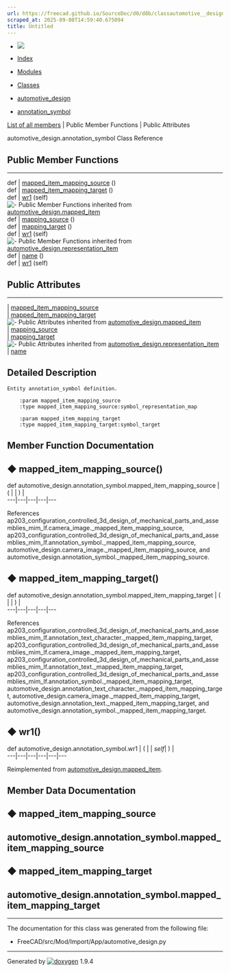 ```yaml
---
url: https://freecad.github.io/SourceDoc/d0/d8b/classautomotive__design_1_1annotation__symbol.html
scraped_at: 2025-09-08T14:59:40.675094
title: Untitled
---
```


  * [ ![](https://www.freecad.org/svg/logo-freecad.svg) ](https://freecadweb.org "FreeCAD")
  * [Index](../../index.html "Index")
  * [Modules](../../modules.html "Modules list")
  * [Classes](../../annotated.html "Annotated list")

  * [automotive_design](../../d4/ddf/namespaceautomotive__design.html)
  * [annotation_symbol](../../d0/d8b/classautomotive__design_1_1annotation__symbol.html)

[List of all members](../../dd/d82/classautomotive__design_1_1annotation__symbol-members.html) | Public Member Functions | Public Attributes

automotive_design.annotation_symbol Class Reference

##  Public Member Functions  
  
---  
def | [mapped_item_mapping_source](../../d0/d8b/classautomotive__design_1_1annotation__symbol.html#a8e646651a0a4606dadbccc86e1f3aa7f) ()  
def | [mapped_item_mapping_target](../../d0/d8b/classautomotive__design_1_1annotation__symbol.html#a23fff8d8357a496f139529aceb056c82) ()  
def | [wr1](../../d0/d8b/classautomotive__design_1_1annotation__symbol.html#a154b80135fafd3dcb8174a2de2c4bb8c) (self)  
![-](../../closed.png) Public Member Functions inherited from
[automotive_design.mapped_item](../../da/db9/classautomotive__design_1_1mapped__item.html)  
def | [mapping_source](../../da/db9/classautomotive__design_1_1mapped__item.html#a72b9fcc259a85827d18bc7f43c82d0ab) ()  
def | [mapping_target](../../da/db9/classautomotive__design_1_1mapped__item.html#abb624b9c3b8b6c43a7e1b00e1a3d9852) ()  
def | [wr1](../../da/db9/classautomotive__design_1_1mapped__item.html#ad0b28031cb9dcc65c0d7429617fc5fff) (self)  
![-](../../closed.png) Public Member Functions inherited from
[automotive_design.representation_item](../../d3/d20/classautomotive__design_1_1representation__item.html)  
def | [name](../../d3/d20/classautomotive__design_1_1representation__item.html#a33b5812d92aa0d107b4fd4274c17b9d9) ()  
def | [wr1](../../d3/d20/classautomotive__design_1_1representation__item.html#af350c19fc5e5763d4991494a99d979ed) (self)  
  
##  Public Attributes  
  
---  
|
[mapped_item_mapping_source](../../d0/d8b/classautomotive__design_1_1annotation__symbol.html#a8e438672afe19008638430649b1e90f9)  
|
[mapped_item_mapping_target](../../d0/d8b/classautomotive__design_1_1annotation__symbol.html#a31f395d8960a5261dfe0d1b999ee8dfb)  
![-](../../closed.png) Public Attributes inherited from
[automotive_design.mapped_item](../../da/db9/classautomotive__design_1_1mapped__item.html)  
|
[mapping_source](../../da/db9/classautomotive__design_1_1mapped__item.html#a3aa3304cfa79ebfa6ce36c09a4b5145c)  
|
[mapping_target](../../da/db9/classautomotive__design_1_1mapped__item.html#a0e7f7b0a3cda1e1c79b30fbec12aa362)  
![-](../../closed.png) Public Attributes inherited from
[automotive_design.representation_item](../../d3/d20/classautomotive__design_1_1representation__item.html)  
|
[name](../../d3/d20/classautomotive__design_1_1representation__item.html#a3d48fe912053adaf5f187b606fa81c87)  
  
## Detailed Description

    
    
    Entity annotation_symbol definition.
    
        :param mapped_item_mapping_source
        :type mapped_item_mapping_source:symbol_representation_map
    
        :param mapped_item_mapping_target
        :type mapped_item_mapping_target:symbol_target

## Member Function Documentation

## ◆ mapped_item_mapping_source()

def automotive_design.annotation_symbol.mapped_item_mapping_source  | ( | | ) |   
---|---|---|---|---  
  
References
ap203_configuration_controlled_3d_design_of_mechanical_parts_and_assemblies_mim_lf.camera_image._mapped_item_mapping_source,
ap203_configuration_controlled_3d_design_of_mechanical_parts_and_assemblies_mim_lf.annotation_symbol._mapped_item_mapping_source,
automotive_design.camera_image._mapped_item_mapping_source, and
automotive_design.annotation_symbol._mapped_item_mapping_source.

## ◆ mapped_item_mapping_target()

def automotive_design.annotation_symbol.mapped_item_mapping_target  | ( | | ) |   
---|---|---|---|---  
  
References
ap203_configuration_controlled_3d_design_of_mechanical_parts_and_assemblies_mim_lf.annotation_text_character._mapped_item_mapping_target,
ap203_configuration_controlled_3d_design_of_mechanical_parts_and_assemblies_mim_lf.camera_image._mapped_item_mapping_target,
ap203_configuration_controlled_3d_design_of_mechanical_parts_and_assemblies_mim_lf.annotation_text._mapped_item_mapping_target,
ap203_configuration_controlled_3d_design_of_mechanical_parts_and_assemblies_mim_lf.annotation_symbol._mapped_item_mapping_target,
automotive_design.annotation_text_character._mapped_item_mapping_target,
automotive_design.camera_image._mapped_item_mapping_target,
automotive_design.annotation_text._mapped_item_mapping_target, and
automotive_design.annotation_symbol._mapped_item_mapping_target.

## ◆ wr1()

def automotive_design.annotation_symbol.wr1  | ( |  | _self_| ) |   
---|---|---|---|---|---  
  
Reimplemented from
[automotive_design.mapped_item](../../da/db9/classautomotive__design_1_1mapped__item.html#ad0b28031cb9dcc65c0d7429617fc5fff).

## Member Data Documentation

## ◆ mapped_item_mapping_source

automotive_design.annotation_symbol.mapped_item_mapping_source  
---  
  
## ◆ mapped_item_mapping_target

automotive_design.annotation_symbol.mapped_item_mapping_target  
---  
  
* * *

The documentation for this class was generated from the following file:

  * FreeCAD/src/Mod/Import/App/automotive_design.py

* * *

Generated by
[![doxygen](../../doxygen.svg)](https://www.doxygen.org/index.html) 1.9.4

